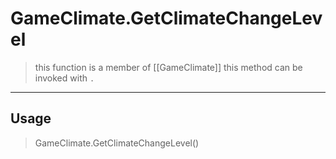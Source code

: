 # GameClimate.GetClimateChangeLevel
> this function is a member of [[GameClimate]]
> this method can be invoked with `.`
-----
## Usage
> GameClimate.GetClimateChangeLevel()
